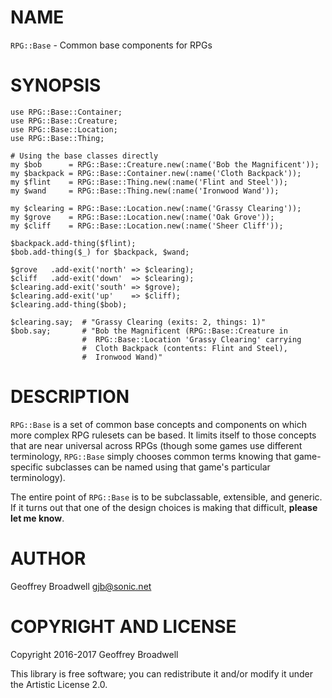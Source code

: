 NAME
====

`RPG::Base` - Common base components for RPGs

SYNOPSIS
========

    use RPG::Base::Container;
    use RPG::Base::Creature;
    use RPG::Base::Location;
    use RPG::Base::Thing;

    # Using the base classes directly
    my $bob      = RPG::Base::Creature.new(:name('Bob the Magnificent'));
    my $backpack = RPG::Base::Container.new(:name('Cloth Backpack'));
    my $flint    = RPG::Base::Thing.new(:name('Flint and Steel'));
    my $wand     = RPG::Base::Thing.new(:name('Ironwood Wand'));

    my $clearing = RPG::Base::Location.new(:name('Grassy Clearing'));
    my $grove    = RPG::Base::Location.new(:name('Oak Grove'));
    my $cliff    = RPG::Base::Location.new(:name('Sheer Cliff'));

    $backpack.add-thing($flint);
    $bob.add-thing($_) for $backpack, $wand;

    $grove   .add-exit('north' => $clearing);
    $cliff   .add-exit('down'  => $clearing);
    $clearing.add-exit('south' => $grove);
    $clearing.add-exit('up'    => $cliff);
    $clearing.add-thing($bob);

    $clearing.say;  # "Grassy Clearing (exits: 2, things: 1)"
    $bob.say;       # "Bob the Magnificent (RPG::Base::Creature in
                    #  RPG::Base::Location 'Grassy Clearing' carrying
                    #  Cloth Backpack (contents: Flint and Steel),
                    #  Ironwood Wand)"

DESCRIPTION
===========

`RPG::Base` is a set of common base concepts and components on which more complex RPG rulesets can be based. It limits itself to those concepts that are near universal across RPGs (though some games use different terminology, `RPG::Base` simply chooses common terms knowing that game-specific subclasses can be named using that game's particular terminology).

The entire point of `RPG::Base` is to be subclassable, extensible, and generic. If it turns out that one of the design choices is making that difficult, **please let me know**.

AUTHOR
======

Geoffrey Broadwell <gjb@sonic.net>

COPYRIGHT AND LICENSE
=====================

Copyright 2016-2017 Geoffrey Broadwell

This library is free software; you can redistribute it and/or modify it under the Artistic License 2.0.
